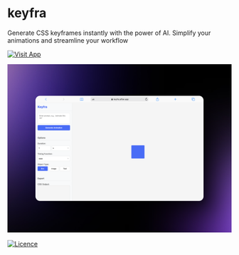 # keyfra
Generate CSS keyframes instantly with the power of AI. Simplify your animations and streamline your workflow


[![Visit App](https://img.shields.io/badge/visi%20app-52b5f7?style=for-the-badge&logoColor=white)](https://keyfra.alfian.app/)

![Keyfra Logo](./screenshoot.png)

[![Licence](https://img.shields.io/github/license/fnzip/keyfra?style=for-the-badge)](./LICENSE)